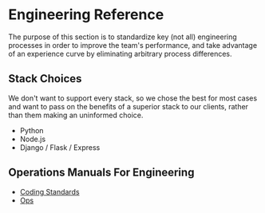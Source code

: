 
# Engineering Reference

The purpose of this section is to standardize key (not all) engineering processes in order to improve the team's performance, and take advantage of an experience curve by eliminating arbitrary process differences.

## Stack Choices

We don't want to support every stack, so we chose the best for most cases and want to pass on the benefits of a superior stack to our clients, rather than them making an uninformed choice.

  * Python
  * Node.js
  * Django / Flask / Express

## Operations Manuals For Engineering

  * [Coding Standards](./CODING_STANDARDS.md)
  * [Ops](./OPERATIONS.md)
